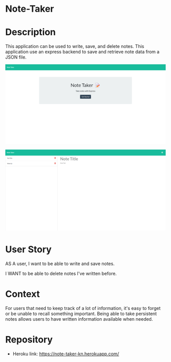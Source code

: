 # Note-Taker


# Description

This application can be used to write, save, and delete notes. This application use an express backend to save and retrieve note data from a JSON file.

![Screenshot](./Screenshot/screenshot.png)


 ![Screenshot](./Screenshot/screenshot1.png)



# User Story
AS A user, I want to be able to write and save notes.

I WANT to be able to delete notes I've written before.



# Context
For users that need to keep track of a lot of information, it's easy to forget or be unable to recall something important. Being able to take persistent notes allows users to have written information available when needed.

# Repository
  * Heroku link: https://note-taker-kn.herokuapp.com/